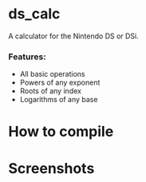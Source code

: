 # ds_calc
A calculator for the Nintendo DS or DSi.

### Features:
  - All basic operations
  - Powers of any exponent
  - Roots of any index
  - Logarithms of any base
  
# How to compile

# Screenshots

